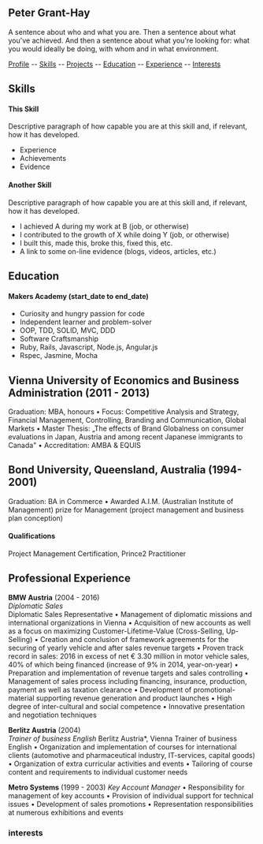 ## Peter Grant-Hay

A sentence about who and what you are. Then a sentence about what you've achieved. And then a sentence about what you're looking for: what you would ideally be doing, with whom and in what environment.

[Profile](#profile) -- [Skills](#skills) -- [Projects](#projects) -- [Education](#education) -- [Experience](#experience) -- [Interests](#interests)

## Skills

#### This Skill

Descriptive paragraph of how capable you are at this skill and, if relevant, how it has developed.

- Experience
- Achievements
- Evidence

#### Another Skill

Descriptive paragraph of how capable you are at this skill and, if relevant, how it has developed.

- I achieved A during my work at B (job, or otherwise)
- I contributed to the growth of X while doing Y (job, or otherwise)
- I built this, made this, broke this, fixed this, etc.
- A link to some on-line evidence (blogs, videos, articles, etc.)

## <a name="education">Education</a>

#### Makers Academy (start_date to end_date)

- Curiosity and hungry passion for code
- Independent learner and problem-solver
- OOP, TDD, SOLID, MVC, DDD
- Software Craftsmanship
- Ruby, Rails, Javascript, Node.js, Angular.js
- Rspec, Jasmine, Mocha

## Vienna University of Economics and Business Administration (2011 - 2013)
Graduation: MBA, honours
•	Focus: Competitive Analysis and Strategy, Financial Management, Controlling, Branding and Communication, Global Markets
•	Master Thesis: „The effects of Brand Globalness on consumer evaluations in Japan, Austria and among recent Japanese immigrants to Canada"
•	Accreditation: AMBA & EQUIS

## Bond University, Queensland, Australia (1994-2001)
Graduation: BA in Commerce
•	Awarded A.I.M. (Australian Institute of Management) prize for Management (project management and business plan conception)

#### Qualifications
Project Management Certification, Prince2 Practitioner

## <a name="experience">Professional Experience</a>

**BMW Austria** (2004 - 2016)    
*Diplomatic Sales*  
Diplomatic Sales Representative
•	Management of diplomatic missions and international organizations in Vienna
•	Acquisition of new accounts as well as a focus on maximizing Customer-Lifetime-Value (Cross-Selling, Up-Selling)
•	Creation and conclusion of framework agreements for the securing of yearly vehicle and after sales revenue targets
•	Proven track record in sales: 2016 in excess of net € 3.30 million in motor vehicle sales, 40% of which being financed (increase of 9% in 2014, year-on-year)
•	Preparation and implementation of revenue targets and sales controlling
•	Management of sales process including financing, insurance, production, payment as well as taxation clearance
•	Development of promotional-material supporting revenue generation and product launches
•	High degree of inter-cultural and social competence
•	Innovative presentation and negotiation techniques

**Berlitz Austria** (2004)   
*Trainer of business English*
Berlitz Austria*, Vienna
Trainer of business English
•	Organization and implementation of courses for international clients (automotive and pharmaceutical industry, IT-services, capital goods)  
•	Organization of extra curricular activities and events
•	Tailoring of course content and requirements to individual customer needs

**Metro Systems** (1999 - 2003)
*Key Account Manager*
•	Responsibility for management of key accounts
•	Provision of individual support for technical issues
•	Development of sales promotions
•	Representation responsibilities at numerous exhibitions and events

### interests
